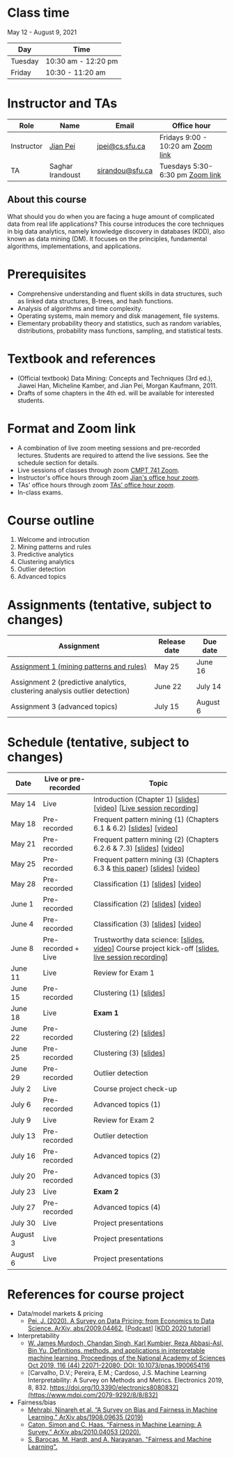 # Class time
May 12 - August 9, 2021

| Day | Time |
|---|---|
| Tuesday | 10:30 am - 12:20 pm |
| Friday | 10:30 - 11:20 am |

# Instructor and TAs

| Role | Name | Email | Office hour |
|---|---|---|---|
| Instructor | [Jian Pei](http://www.cs.sfu.ca/~jpei) | jpei@cs.sfu.ca | Fridays 9:00 - 10:20 am [Zoom link](https://sfu.zoom.us/j/68175691648?pwd=VWp0cTUrZWNWdWVMWHFibHpZZ3RUdz09) |
| TA | Saghar Irandoust | sirandou@sfu.ca | Tuesdays 5:30-6:30 pm [Zoom link](https://sfu.zoom.us/j/61388159289?pwd=eGJTVWZPYXdRNkFpcGlZanh5c3h6UT09) |
 
## About this course

What should you do when you are facing a huge amount of complicated data from real life applications? This course introduces the core techniques in big data analytics, namely knowledge discovery in databases (KDD), also known as data mining (DM). It focuses on the principles, fundamental algorithms, implementations, and applications.

# Prerequisites 

- Comprehensive understanding and fluent skills in data structures, such as linked data structures, B-trees, and hash functions.
- Analysis of algorithms and time complexity.
- Operating systems, main memory and disk management, file systems.
- Elementary probability theory and statistics, such as random variables, distributions, probability mass functions, sampling, and statistical tests.

# Textbook and references
- (Official textbook) Data Mining: Concepts and Techniques (3rd ed.), Jiawei Han, Micheline Kamber, and Jian Pei, Morgan Kaufmann, 2011.
- Drafts of some chapters in the 4th ed. will be available for interested students.

# Format and Zoom link
- A combination of live zoom meeting sessions and pre-recorded lectures.  Students are required to attend the live sessions. See the schedule section for details.
- Live sessions of classes through zoom [CMPT 741 Zoom](https://sfu.zoom.us/j/61388159289?pwd=eGJTVWZPYXdRNkFpcGlZanh5c3h6UT09). 
- Instructor's office hours through zoom [Jian's office hour zoom](https://sfu.zoom.us/j/68175691648?pwd=VWp0cTUrZWNWdWVMWHFibHpZZ3RUdz09).
- TAs' office hours through zoom [TAs' office hour zoom](https://sfu.zoom.us/j/61388159289?pwd=eGJTVWZPYXdRNkFpcGlZanh5c3h6UT09).
- In-class exams.

# Course outline
1. Welcome and introcution
2. Mining patterns and rules
3. Predictive analytics
4. Clustering analytics
5. Outlier detection
6. Advanced topics

# Assignments (tentative, subject to changes)

| Assignment | Release date | Due date |
|---|---|---|
| [Assignment 1 (mining patterns and rules)](https://www.cs.sfu.ca/CourseCentral/Hypermail/cmpt-741/att-0007/CMPT_741_Assignment_1.pdf) | May 25 | June 16 |
| Assignment 2 (predictive analytics, clustering analysis outlier detection) | June 22 | July 14 |
| Assignment 3 (advanced topics) | July 15 | August 6 |

# Schedule (tentative, subject to changes)

| Date | Live or pre-recorded | Topic |
|---|---|---|
| May 14 | Live | Introduction (Chapter 1) [[slides](https://www.cs.sfu.ca/cc/741/jpei/21/741Introduction.pdf)] [[video](https://youtu.be/s0zgJRg-bI8)] [[Live session recording](https://youtu.be/ZXHFtRUetr8)] |
| May 18 | Pre-recorded | Frequent pattern mining (1) (Chapters 6.1 & 6.2) [[slides](https://www.cs.sfu.ca/cc/741/jpei/21/741PatternMining.pdf)] [[video](https://youtu.be/Oh7rIMYQORo)] |
| May 21 | Pre-recorded | Frequent pattern mining (2) (Chapters 6.2.6 & 7.3) [[slides](https://www.cs.sfu.ca/cc/741/jpei/21/741PatternMining.pdf)] [[video](https://youtu.be/9PIFFyDa3_Y)] |
| May 25 | Pre-recorded | Frequent pattern mining (3) (Chapters 6.3 & [this paper](https://www2.cs.sfu.ca/~jpei/publications/spg.pdf)) [[slides](https://www.cs.sfu.ca/cc/741/jpei/21/741PatternMining.pdf)] [[video](https://youtu.be/6coyl0kAEDg)] |
| May 28 | Pre-recorded | Classification (1) [[slides](https://www.cs.sfu.ca/cc/741/jpei/21/741Classification.pdf)] [[video](https://youtu.be/Bc7T7o_8ALk)] |
| June 1 | Pre-recorded | Classification (2) [[slides](https://www.cs.sfu.ca/cc/741/jpei/21/741Classification.pdf)] [[video](https://youtu.be/lmpHOak1kEI)]|
| June 4 | Pre-recorded | Classification (3) [[slides](https://www.cs.sfu.ca/cc/741/jpei/21/741Classification.pdf)] [[video](https://youtu.be/sUDCy-gkEno)] |
| June 8 | Pre-recorded + Live | Trustworthy data science: [[slides](https://www.cs.sfu.ca/cc/741/jpei/21/TrustworthyDataScience.pdf), [video](https://youtu.be/mJPgVlXwdY8)] Course project kick-off [[slides](https://www.cs.sfu.ca/cc/741/jpei/21/741Project.pdf), [live session recording](https://youtu.be/Gxu5v7ffM-M)] |
| June 11 | Live | Review for Exam 1 |
| June 15 | Pre-recorded | Clustering (1) [[slides](https://www.cs.sfu.ca/cc/741/jpei/21/741Clustering.pdf)] |
| June 18 | Live | **Exam 1** |
| June 22 | Pre-recorded | Clustering (2) [[slides](https://www.cs.sfu.ca/cc/741/jpei/21/741Clustering.pdf)] |
| June 25 | Pre-recorded | Clustering (3) [[slides](https://www.cs.sfu.ca/cc/741/jpei/21/741Clustering.pdf)] |
| June 29 | Pre-recorded | Outlier detection |
| July 2 | Live | Course project check-up |
| July 6 | Pre-recorded | Advanced topics (1) | 
| July 9 | Live  | Review for Exam 2 |
| July 13 | Pre-recorded | Outlier detection |
| July 16 | Pre-recorded | Advanced topics (2) |
| July 20 | Pre-recorded | Advanced topics (3) |
| July 23 | Live | **Exam 2** |
| July 27 | Pre-recorded | Advanced topics (4) |
| July 30 | Live | Project presentations |
| August 3 | Live | Project presentations| 
| August 6 | Live | Project presentations |

# References for course project
* Data/model markets & pricing
  - [Pei, J. (2020). A Survey on Data Pricing: from Economics to Data Science. ArXiv, abs/2009.04462.](https://arxiv.org/abs/2009.04462) [[Podcast](https://thedataexchange.media/pricing-data-products/)] [[KDD 2020 tutorial](https://youtube.com/playlist?list=PL8n-erTbIhTMvdXs657kBOp2pXFJVyAnB)]
* Interpretability
  - [W. James Murdoch, Chandan Singh, Karl Kumbier, Reza Abbasi-Asl, Bin Yu, Definitions, methods, and applications in interpretable machine learning, 
Proceedings of the National Academy of Sciences Oct 2019, 116 (44) 22071-22080; DOI: 10.1073/pnas.1900654116](https://www.pnas.org/content/116/44/22071)
  - [Carvalho, D.V.; Pereira, E.M.; Cardoso, J.S. Machine Learning Interpretability: A Survey on Methods and Metrics. Electronics 2019, 8, 832. https://doi.org/10.3390/electronics8080832](https://www.mdpi.com/2079-9292/8/8/832)
* Fairness/bias
  - [Mehrabi, Ninareh et al. “A Survey on Bias and Fairness in Machine Learning.” ArXiv abs/1908.09635 (2019)](https://arxiv.org/abs/1908.09635)
  - [Caton, Simon and C. Haas. “Fairness in Machine Learning: A Survey.” ArXiv abs/2010.04053 (2020).](https://arxiv.org/abs/2010.04053)
  - [S. Barocas, M. Hardt, and A. Narayanan. "Fairness and Machine Learning".](https://fairmlbook.org)

